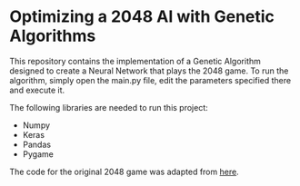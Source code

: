 # Optimizing a 2048 AI with Genetic Algorithms
This repository contains the implementation of a Genetic Algorithm designed to create a Neural Network that plays the 2048 game. To run the algorithm, simply open the main.py file, edit the parameters specified there and execute it. 

The following libraries are needed to run this project:

* Numpy
* Keras
* Pandas
* Pygame

The code for the original 2048 game was adapted from [here](https://gist.github.com/lewisjdeane/752eeba4635b479f8bb2).